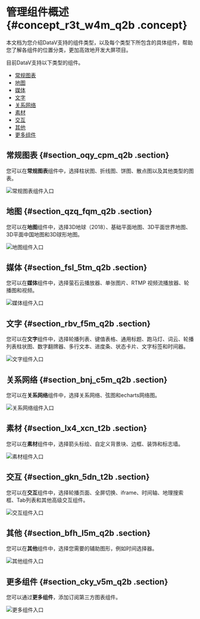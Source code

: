 # 管理组件概述 {#concept_r3t_w4m_q2b .concept}

本文档为您介绍DataV支持的组件类型，以及每个类型下所包含的具体组件，帮助您了解各组件的位置分类，更加高效地开发大屏项目。

目前DataV支持以下类型的组件。

-   [常规图表](#section_oqy_cpm_q2b)
-   [地图](#section_qzq_fqm_q2b)
-   [媒体](#section_fsl_5tm_q2b)
-   [文字](#section_rbv_f5m_q2b)
-   [关系网络](#section_bnj_c5m_q2b)
-   [素材](#section_lx4_xcn_t2b)
-   [交互](#section_gkn_5dn_t2b)
-   [其他](#section_bfh_l5m_q2b)
-   [更多组件](#section_cky_v5m_q2b)

## 常规图表 {#section_oqy_cpm_q2b .section}

您可以在**常规图表**组件中，选择柱状图、折线图、饼图、散点图以及其他类型的图表。

![常规图表组件入口](images/9394_zh-CN.gif)

## 地图 {#section_qzq_fqm_q2b .section}

您可以在**地图**组件中，选择3D地球（2018）、基础平面地图、3D平面世界地图、3D平面中国地图和3D球形地图。

![地图组件入口](images/9395_zh-CN.gif)

## 媒体 {#section_fsl_5tm_q2b .section}

您可以在**媒体**组件中，选择萤石云播放器、单张图片、RTMP 视频流播放器、轮播图和视频。

![媒体组件入口](images/9396_zh-CN.gif)

## 文字 {#section_rbv_f5m_q2b .section}

您可以在**文字**组件中，选择轮播列表、键值表格、通用标题、跑马灯、词云、轮播列表柱状图、数字翻牌器、多行文本、进度条、状态卡片、文字标签和时间器。

![文字组件入口](images/9397_zh-CN.gif)

## 关系网络 {#section_bnj_c5m_q2b .section}

您可以在**关系网络**组件中，选择关系网络、弦图和echarts网络图。

![关系网络组件入口](images/9398_zh-CN.gif)

## 素材 {#section_lx4_xcn_t2b .section}

您可以在**素材**组件中，选择箭头标绘、自定义背景块、边框、装饰和标志墙。

![素材组件入口](http://static-aliyun-doc.oss-cn-hangzhou.aliyuncs.com/assets/img/16557/15653214928099_zh-CN.png)

## 交互 {#section_gkn_5dn_t2b .section}

您可以在**交互**组件中，选择轮播页面、全屏切换、iframe、时间轴、地理搜索框、Tab列表和其他高级交互组件。

![交互组件入口](images/9399_zh-CN.gif)

## 其他 {#section_bfh_l5m_q2b .section}

您可以在**其他**组件中，选择您需要的辅助图形，例如时间选择器。

![其他组件入口](images/9248_zh-CN.gif)

## 更多组件 {#section_cky_v5m_q2b .section}

您可以通过**更多组件**，添加订阅第三方图表组件。

![更多组件入口](images/9249_zh-CN.gif)

